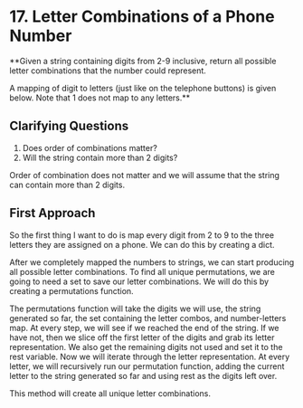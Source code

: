 # 17. Letter Combinations of a Phone Number #

**Given a string containing digits from 2-9 inclusive, return all possible letter combinations that the number could represent.

A mapping of digit to letters (just like on the telephone buttons) is given below. Note that 1 does not map to any letters.**

## Clarifying Questions ##

1. Does order of combinations matter?
2. Will the string contain more than 2 digits?

Order of combination does not matter and we will assume that the string can contain more than 2 digits.

## First Approach ##

So the first thing I want to do is map every digit from 2 to 9 to the three letters they are assigned on a phone. We can do this by creating a dict.

After we completely mapped the numbers to strings, we can start producing all possible letter combinations. To find all unique permutations, we are going to need a set to save our letter combinations. We will do this by creating a permutations function.

The permutations function will take the digits we will use, the string generated so far, the set containing the letter combos, and number-letters map. At every step, we will see if we reached the end of the string. If we have not, then we slice off the first letter of the digits and grab its letter representation. We also get the remaining digits not used and set it to the rest variable. Now we will iterate through the letter representation. At every letter, we will recursively run our permutation function, adding the current letter to the string generated so far and using rest as the digits left over.

This method will create all unique letter combinations. 
